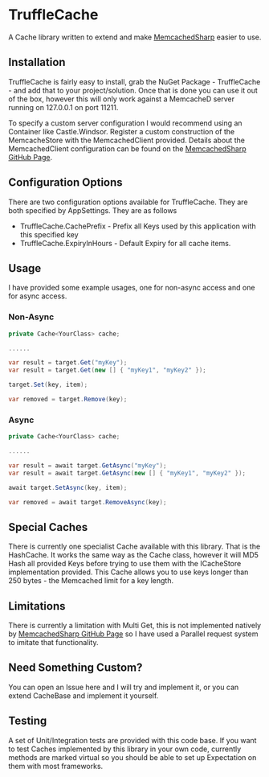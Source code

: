 TruffleCache
=====

A Cache library written to extend and make [MemcachedSharp](https://github.com/bcuff/MemcachedSharp) easier to use.

Installation
-----

TruffleCache is fairly easy to install, grab the NuGet Package - TruffleCache - and add that to your project/solution. Once that is done you can use it out of the box, however this will only work against a MemcacheD server running on 127.0.0.1 on port 11211. 

To specify a custom server configuration I would recommend using an Container like Castle.Windsor. Register a custom construction of the MemcacheStore with the MemcachedClient provided. Details about the MemcachedClient configuration can be found on the [MemcachedSharp GitHub Page](https://github.com/bcuff/MemcachedSharp).

Configuration Options
-----

There are two configuration options available for TruffleCache. They are both specified by AppSettings. They are as follows

* TruffleCache.CachePrefix - Prefix all Keys used by this application with this specified key
* TruffleCache.ExpiryInHours - Default Expiry for all cache items.

Usage
-----

I have provided some example usages, one for non-async access and one for async access.

### Non-Async

```c#
private Cache<YourClass> cache;

......

var result = target.Get("myKey");
var result = target.Get(new [] { "myKey1", "myKey2" });

target.Set(key, item);

var removed = target.Remove(key);
```

### Async

```c#
private Cache<YourClass> cache;

......

var result = await target.GetAsync("myKey");
var result = await target.GetAsync(new [] { "myKey1", "myKey2" });

await target.SetAsync(key, item);

var removed = await target.RemoveAsync(key);
```

Special Caches
-----

There is currently one specialist Cache available with this library. That is the HashCache. It works the same way as the Cache class, however it will MD5 Hash all provided Keys before trying to use them with the ICacheStore implementation provided. This Cache allows you to use keys longer than 250 bytes - the Memcached limit for a key length.

Limitations
-----

There is currently a limitation with Multi Get, this is not implemented natively by [MemcachedSharp GitHub Page](https://github.com/bcuff/MemcachedSharp) so I have used a Parallel request system to imitate that functionality.

Need Something Custom?
-----

You can open an Issue here and I will try and implement it, or you can extend CacheBase<T> and implement it yourself. 

Testing
-----

A set of Unit/Integration tests are provided with this code base. If you want to test Caches implemented by this library in your own code, currently methods are marked virtual so you should be able to set up Expectation on them with most frameworks.  